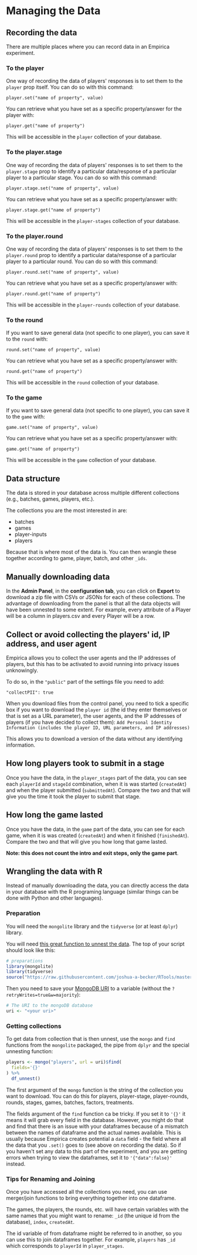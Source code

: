 # Managing the Data

## Recording the data

There are multiple places where you can record data in an Empirica experiment.

### To the player

One way of recording the data of players' responses is to set them to the `player` prop itself. You can do so with this command:

```text
player.set("name of property", value)
```

You can retrieve what you have set as a specific property/answer for the player with:

```text
player.get("name of property")
```

This will be accessible in the `player` collection of your database.

### To the player.stage

One way of recording the data of players' responses is to set them to the `player.stage` prop to identify a particular data/response of a particular player to a particular stage. You can do so with this command:

```text
player.stage.set("name of property", value)
```

You can retrieve what you have set as a specific property/answer with:

```text
player.stage.get("name of property")
```

This will be accessible in the `player-stages` collection of your database.

### To the player.round

One way of recording the data of players' responses is to set them to the `player.round` prop to identify a particular data/response of a particular player to a particular round. You can do so with this command:

```text
player.round.set("name of property", value)
```

You can retrieve what you have set as a specific property/answer with:

```text
player.round.get("name of property")
```

This will be accessible in the `player-rounds` collection of your database.

### To the round

If you want to save general data \(not specific to one player\), you can save it to the `round` with:

```text
round.set("name of property", value)
```

You can retrieve what you have set as a specific property/answer with:

```text
round.get("name of property")
```

This will be accessible in the `round` collection of your database.

### To the game

If you want to save general data \(not specific to one player\), you can save it to the `game` with:

```text
game.set("name of property", value)
```

You can retrieve what you have set as a specific property/answer with:

```text
game.get("name of property")
```

This will be accessible in the `game` collection of your database.

## Data structure

The data is stored in your database across multiple different collections \(e.g., batches, games, players, etc.\).

The collections you are the most interested in are:

* batches
* games
* player-inputs
* players

Because that is where most of the data is. You can then wrangle these together according to game, player, batch, and other `_ids`.

## Manually downloading data

In the **Admin Panel**, in the **configuration tab**, you can click on **Export** to download a zip file with CSVs or JSONs for each of these collections. The advantage of downloading from the panel is that all the data objects will have been unnested to some extent. For example, every attribute of a Player will be a column in players.csv and every Player will be a row.

## Collect or avoid collecting the players' id, IP address, and user agent

Empirica allows you to collect the user agents and the IP addresses of players, but this has to be activated to avoid running into privacy issues unknowingly.

To do so, in the `"public"` part of the settings file you need to add:

```text
"collectPII": true
```

When you download files from the control panel, you need to tick a specific box if you want to download the `player id` \(the id they enter themselves or that is set as a URL parameter\), the user agents, and the IP addresses of players \(if you have decided to collect them\): `Add Personal Identity Information (includes the player ID, URL parameters, and IP addresses)`

This allows you to download a version of the data without any identifying information.

## How long players took to submit in a stage

Once you have the data, in the `player_stages` part of the data, you can see each `playerId` and `stageId` combination, when it is was started \(`createdAt`\) and when the player submitted \(`submittedAt`\). Compare the two and that will give you the time it took the player to submit that stage.

## How long the game lasted

Once you have the data, in the `game` part of the data, you can see for each game, when it is was created  \(`createdAt`\) and when it finished \(`finishedAt`\). Compare the two and that will give you how long that game lasted.

**Note: this does not count the intro and exit steps, only the game part**.

## Wrangling the data with R

Instead of manually downloading the data, you can directly access the data in your database with the R programing language \(similar things can be done with Python and other languages\).

### Preparation

You will need the `mongolite` library and the `tidyverse` \(or at least `dplyr`\) library.

You will need [this great function to unnest the data](https://raw.githubusercontent.com/joshua-a-becker/RTools/master/df_unnest.R). The top of your script should look like this:

```r
# preparations
library(mongolite)
library(tidyverse)
source("https://raw.githubusercontent.com/joshua-a-becker/RTools/master/df_unnest.R")
```

Then you need to save your [MongoDB URI](deploying-my-experiment/database.md) to a variable \(without the `?retryWrites=true&w=majority`\):

```r
# The URI to the mongoDB database
uri <- "<your uri>"
```

### Getting collections

To get data from collection that is then unnest, use the `mongo` and `find` functions from the `mongolite` packaged, the pipe from `dplyr` and the special unnesting function:

```r
players <- mongo("players", url = uri)$find(
  fields='{}'
) %>% 
  df_unnest()
```

The first argument of the `mongo` function is the string of the collection you want to download. You can do this for players, player-stage, player-rounds, rounds, stages, games, batches, factors, treatments.

The fields argument of the `find` function ca be tricky. If you set it to `'{}'` it means it will grab every field in the database. However, you might do that and find that there is an issue with your dataframes because of a mismatch between the names of dataframe and the actual names available. This is usually because Empirica creates potential a `data` field - the field where all the data that you `.set()` goes to \(see above on recording the data\). So if you haven't set any data to this part of the experiment, and you are getting errors when trying to view the dataframes, set it to `'{"data":false}'` instead.

### Tips for Renaming and Joining

Once you have accessed all the collections you need, you can use merger/join functions to bring everything together into one dataframe.

The games, the players, the rounds, etc. will have certain variables with the same names that you might want to rename: `_id` \(the unique id from the database\), `index`, `createdAt`. 

The id variable of from dataframe might be referred to in another, so you can use this to join dataframes together. For example, `players` has  `_id` which corresponds to `playerId` in `player_stages`.

